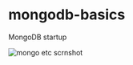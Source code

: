 # mongodb-basics
MongoDB startup

![mongo etc scrnshot](https://user-images.githubusercontent.com/46095761/78078398-0391bb80-73a2-11ea-9627-8af6303c9f8e.png)
